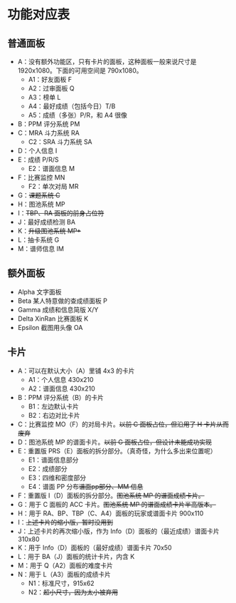 # 功能对应表

## 普通面板

- A：没有额外功能区，只有卡片的面板，这种面板一般来说尺寸是 1920x1080。下面的可用空间是 790x1080。
  - A1：好友面板 F
  - A2：过审面板 Q
  - A3：榜单 L
  - A4：最好成绩（包括今日）T/B
  - A5：成绩（多张）P/R，和 A4 很像
- B：PPM 评分系统 PM
- C：MRA 斗力系统 RA
  - C2：SRA 斗力系统 SA
- D：个人信息 I
- E：成绩 P/R/S
  - E2：谱面信息 M
- F：比赛监控 MN
  - F2：单次对局 MR
- G：~~课题系统 C~~
- H：图池系统 MP
- I：~~TBP、RA 面板的前身占位符~~
- J：最好成绩检测 BA
- K：~~升级图池系统 MP+~~
- L：抽卡系统 G
- M：谱师信息 IM

## 额外面板

- Alpha 文字面板
- Beta 某人特意做的查成绩面板 P
- Gamma 成绩和信息简版 X/Y
- Delta XinRan 比赛面板 K
- Epsilon 截图用头像 OA

## 卡片

- A：可以在默认大小（A）里铺 4x3 的卡片
  - A1：个人信息 430x210
  - A2：谱面信息 430x210
- B：PPM 评分系统（B）的卡片
  - B1：左边默认卡片
  - B2：右边对比卡片
- C：比赛监控 MO（F）的对局卡片。~~以前 C 面板占位，但沿用了 H 卡片从而废弃~~
- D：图池系统 MP 的谱面卡片。~~以前 G 面板占位，但设计未能成功实现~~
- E：重置版 PRS（E）面板的拆分部分。（真奇怪，为什么多出来位置呢）
  - E1：谱面信息部分
  - E2：成绩部分
  - E3：四维和密度部分
  - E4：谱面 PP 分布~~谱面pp部分、MM 信息~~
- F：重置版 I（D）面板的拆分部分。~~图池系统 MP 的谱面成绩卡片。~~
- G：用于 C 面板的 ACC 卡片。~~图池系统 MP 的谱面成绩卡片半高版本。~~
- H：用于 RA、BP、TBP（C、A4）面板的玩家或谱面卡片 900x110
- I：~~上述卡片的缩小版，暂时没用到~~
- J：上述卡片的再次缩小版，作为 Info（D）面板的（最近成绩）谱面卡片 310x80
- K：用于 Info（D）面板的（最好成绩）谱面卡片 70x50
- L：用于 BA（J）面板的统计卡片，内含 K
- M：用于 Q（A2）面板的难度卡片
- N：用于 L（A3）面板的成绩卡片
  - N1：标准尺寸，915x62
  - N2：~~超小尺寸，因为太小被弃用~~